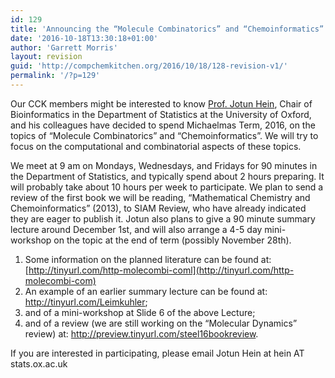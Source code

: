 ```yaml
---
id: 129
title: 'Announcing the “Molecule Combinatorics” and “Chemoinformatics” Discussion Group'
date: '2016-10-18T13:30:18+01:00'
author: 'Garrett Morris'
layout: revision
guid: 'http://compchemkitchen.org/2016/10/18/128-revision-v1/'
permalink: '/?p=129'
---
```


Our CCK members might be interested to know [Prof. Jotun Hein](http://www.stats.ox.ac.uk/people/academic_staff/jotun_hein), Chair of Bioinformatics in the Department of Statistics at the University of Oxford, and his colleagues have decided to spend Michaelmas Term, 2016, on the topics of “Molecule Combinatorics” and “Chemoinformatics”. We will try to focus on the computational and combinatorial aspects of these topics.

We meet at 9 am on Mondays, Wednesdays, and Fridays for 90 minutes in the Department of Statistics, and typically spend about 2 hours preparing. It will probably take about 10 hours per week to participate. We plan to send a review of the first book we will be reading, “Mathematical Chemistry and Chemoinformatics” (2013), to SIAM Review, who have already indicated they are eager to publish it. Jotun also plans to give a 90 minute summary lecture around December 1st, and will also arrange a 4-5 day mini-workshop on the topic at the end of term (possibly November 28th).

1. Some information on the planned literature can be found at: [http://tinyurl.com/http-molecombi-coml](http://tinyurl.com/http-molecombi-com)
2. An example of an earlier summary lecture can be found at: <http://tinyurl.com/Leimkuhler>;
3. and of a mini-workshop at Slide 6 of the above Lecture;
4. and of a review (we are still working on the “Molecular Dynamics” review) at: <http://preview.tinyurl.com/steel16bookreview>.

If you are interested in participating, please email Jotun Hein at hein AT stats.ox.ac.uk